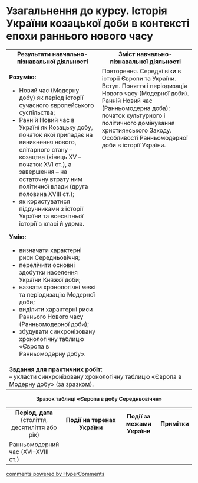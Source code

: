 <div id="hypercomments_widget" class="js-hypercomments-widget invisible"></div>

# Узагальнення до курсу. Історія України козацької доби в контексті епохи раннього нового часу

<table>
<tr>
<td width="50%" align="center"><b>Результати навчально-пізнавальної діяльності</b></td> 
<td width="50%" align="center"><b>Зміст навчально-пізнавальної діяльності</b></td>
</tr>
<tr>
<td width="50%" style="vertical-align:top !important;">
<p><strong>Розумію:</strong></p>
<ul>
<li>Новий час (Модерну добу) як період історії сучасного європейського суспільства;</li>
<li>Ранній Новий час в Україні як Козацьку добу, початок якої припадає на виникнення нового, елітарного стану &ndash; козацтва (кінець ХV &ndash; початок ХVІ ст.), а завершення &ndash; на остаточну втрату ним політичної влади (друга половина ХVІІІ ст.);</li>
<li>як користуватися підручниками з історії України та всесвітньої історії в класі й удома.</li>
</ul>
<p><strong>Умію:</strong></p>
<ul>
<li>визначати характерні риси Середньовіччя;</li>
<li>перелічити основні здобутки населення України Княжої доби;</li>
<li>назвати хронологічні межі та періодизацію Модерної доби;</li>
<li>виділити характерні риси Раннього Нового часу (Ранньомодерної доби);</li>
<li>збудувати синхронізовану хронологічну таблицю &laquo;Європа в Ранньомодерну добу&raquo;.</li>
</ul>
</td>
<td width="50%" style="vertical-align:top !important;">
Повторення. Середні віки в історії Європи та України. <br>
Вступ. Поняття і періодизація Нового часу (Модерної доби). Ранній Новий час (Ранньомодерна доба): початок культурного і політичного домінування християнського Заходу. Особливості Ранньомодерної доби в історії України.
</td>
</tr>
<tr>
<td colspan="2">
<b>Звдання для практичних робіт:</b><br>
–	укласти синхронізовану хронологічну таблицю «Європа в Модерну добу» (за зразком).
</ul>
</td>
</tr>
</table>

<p align="center"><b>Зразок таблиці «Європа в добу Середньовіччя»</b></p>

<table>
<tr>
<td width="25%" align="center"><b>Період, дата</b><br>
(століття, десятиліття або рік)</td> 
<td width="25%" align="center"><b>Події на теренах України</b></td>
<td width="25%" align="center"><b>Події за межами України</b></td>
<td width="25%" align="center"><b>Примітки</b></td>
</tr>
<tr>
<td width="25%" style="vertical-align:top !important;">
Ранньомодерний час (XVІ–XVIІІ ст.)
</td>
<td width="50%" style="vertical-align:top !important;"></td>
<td width="50%" style="vertical-align:top !important;"></td>
<td width="50%" style="vertical-align:top !important;"></td>
</tr>
</table>

<div class="js-hypercomments-container">
<a href="http://hypercomments.com" class="hc-link" title="comments widget">comments powered by HyperComments</a>
</div>